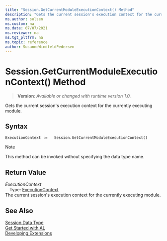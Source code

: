 ```yaml
---
title: "Session.GetCurrentModuleExecutionContext() Method"
description: "Gets the current session's execution context for the currently executing module."
ms.author: solsen
ms.custom: na
ms.date: 07/07/2021
ms.reviewer: na
ms.tgt_pltfrm: na
ms.topic: reference
author: SusanneWindfeldPedersen
---
```

[//]: # (START>DO_NOT_EDIT)
[//]: # (IMPORTANT:Do not edit any of the content between here and the END>DO_NOT_EDIT.)
[//]: # (Any modifications should be made in the .xml files in the ModernDev repo.)
# Session.GetCurrentModuleExecutionContext() Method
> **Version**: _Available or changed with runtime version 1.0._

Gets the current session's execution context for the currently executing module.


## Syntax
```AL
ExecutionContext :=   Session.GetCurrentModuleExecutionContext()
```
> [!NOTE]
> This method can be invoked without specifying the data type name.


## Return Value
*ExecutionContext*  
&emsp;Type: [ExecutionContext](../executioncontext/executioncontext-option.md)  
The current session's execution context for the currently executing module.


[//]: # (IMPORTANT: END>DO_NOT_EDIT)
## See Also
[Session Data Type](session-data-type.md)  
[Get Started with AL](../../devenv-get-started.md)  
[Developing Extensions](../../devenv-dev-overview.md)